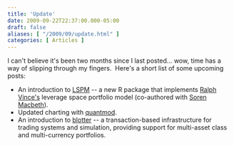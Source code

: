 ```yaml
---
title: 'Update'
date: 2009-09-22T22:37:00.000-05:00
draft: false
aliases: [ "/2009/09/update.html" ]
categories: [ Articles ]
---
```


I can't believe it's been two months since I last posted... wow, time has a way of slipping through my fingers.  Here's a short list of some upcoming posts:  

*   An introduction to [LSPM](https://r-forge.r-project.org/projects/lspm) -- a new R package that implements [Ralph Vince's](http://parametricplanet.com/rvince/) leverage space portfolio model (co-authored with [Soren Macbeth](http://dopeness.org/)).
*   Updated charting with [quantmod](http://www.quantmod.com/).
*   An introduction to [blotter](https://r-forge.r-project.org/projects/blotter) -- a transaction-based infrastructure for trading systems and simulation, providing support for multi-asset class and multi-currency portfolios.